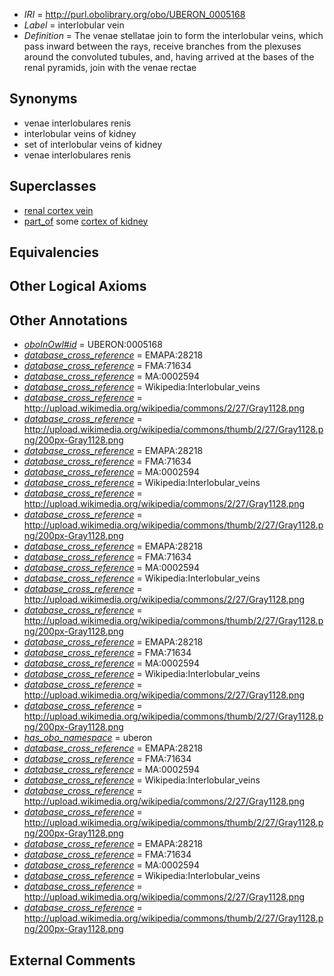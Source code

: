  * *IRI* = http://purl.obolibrary.org/obo/UBERON_0005168
 * *Label* = interlobular vein
 * *Definition* = The venae stellatae join to form the interlobular veins, which pass inward between the rays, receive branches from the plexuses around the convoluted tubules, and, having arrived at the bases of the renal pyramids, join with the venae rectae

## Synonyms

 * venae interlobulares renis
 * interlobular veins of kidney
 * set of interlobular veins of kidney
 * venae interlobulares renis

## Superclasses

 * [renal cortex vein](../../UBERON/69/UBERON_0005269.md)
 * [part_of](../../BFO/50/BFO_0000050.md) some [cortex of kidney](../../UBERON/25/UBERON_0001225.md)

## Equivalencies


## Other Logical Axioms


## Other Annotations

 * *[oboInOwl#id](../../id/oboInOwl#id.md)* = UBERON:0005168
 * *[database_cross_reference](../../ef/oboInOwl#hasDbXref.md)* = EMAPA:28218
 * *[database_cross_reference](../../ef/oboInOwl#hasDbXref.md)* = FMA:71634
 * *[database_cross_reference](../../ef/oboInOwl#hasDbXref.md)* = MA:0002594
 * *[database_cross_reference](../../ef/oboInOwl#hasDbXref.md)* = Wikipedia:Interlobular_veins
 * *[database_cross_reference](../../ef/oboInOwl#hasDbXref.md)* = http://upload.wikimedia.org/wikipedia/commons/2/27/Gray1128.png
 * *[database_cross_reference](../../ef/oboInOwl#hasDbXref.md)* = http://upload.wikimedia.org/wikipedia/commons/thumb/2/27/Gray1128.png/200px-Gray1128.png
 * *[database_cross_reference](../../ef/oboInOwl#hasDbXref.md)* = EMAPA:28218
 * *[database_cross_reference](../../ef/oboInOwl#hasDbXref.md)* = FMA:71634
 * *[database_cross_reference](../../ef/oboInOwl#hasDbXref.md)* = MA:0002594
 * *[database_cross_reference](../../ef/oboInOwl#hasDbXref.md)* = Wikipedia:Interlobular_veins
 * *[database_cross_reference](../../ef/oboInOwl#hasDbXref.md)* = http://upload.wikimedia.org/wikipedia/commons/2/27/Gray1128.png
 * *[database_cross_reference](../../ef/oboInOwl#hasDbXref.md)* = http://upload.wikimedia.org/wikipedia/commons/thumb/2/27/Gray1128.png/200px-Gray1128.png
 * *[database_cross_reference](../../ef/oboInOwl#hasDbXref.md)* = EMAPA:28218
 * *[database_cross_reference](../../ef/oboInOwl#hasDbXref.md)* = FMA:71634
 * *[database_cross_reference](../../ef/oboInOwl#hasDbXref.md)* = MA:0002594
 * *[database_cross_reference](../../ef/oboInOwl#hasDbXref.md)* = Wikipedia:Interlobular_veins
 * *[database_cross_reference](../../ef/oboInOwl#hasDbXref.md)* = http://upload.wikimedia.org/wikipedia/commons/2/27/Gray1128.png
 * *[database_cross_reference](../../ef/oboInOwl#hasDbXref.md)* = http://upload.wikimedia.org/wikipedia/commons/thumb/2/27/Gray1128.png/200px-Gray1128.png
 * *[database_cross_reference](../../ef/oboInOwl#hasDbXref.md)* = EMAPA:28218
 * *[database_cross_reference](../../ef/oboInOwl#hasDbXref.md)* = FMA:71634
 * *[database_cross_reference](../../ef/oboInOwl#hasDbXref.md)* = MA:0002594
 * *[database_cross_reference](../../ef/oboInOwl#hasDbXref.md)* = Wikipedia:Interlobular_veins
 * *[database_cross_reference](../../ef/oboInOwl#hasDbXref.md)* = http://upload.wikimedia.org/wikipedia/commons/2/27/Gray1128.png
 * *[database_cross_reference](../../ef/oboInOwl#hasDbXref.md)* = http://upload.wikimedia.org/wikipedia/commons/thumb/2/27/Gray1128.png/200px-Gray1128.png
 * *[has_obo_namespace](../../ce/oboInOwl#hasOBONamespace.md)* = uberon
 * *[database_cross_reference](../../ef/oboInOwl#hasDbXref.md)* = EMAPA:28218
 * *[database_cross_reference](../../ef/oboInOwl#hasDbXref.md)* = FMA:71634
 * *[database_cross_reference](../../ef/oboInOwl#hasDbXref.md)* = MA:0002594
 * *[database_cross_reference](../../ef/oboInOwl#hasDbXref.md)* = Wikipedia:Interlobular_veins
 * *[database_cross_reference](../../ef/oboInOwl#hasDbXref.md)* = http://upload.wikimedia.org/wikipedia/commons/2/27/Gray1128.png
 * *[database_cross_reference](../../ef/oboInOwl#hasDbXref.md)* = http://upload.wikimedia.org/wikipedia/commons/thumb/2/27/Gray1128.png/200px-Gray1128.png
 * *[database_cross_reference](../../ef/oboInOwl#hasDbXref.md)* = EMAPA:28218
 * *[database_cross_reference](../../ef/oboInOwl#hasDbXref.md)* = FMA:71634
 * *[database_cross_reference](../../ef/oboInOwl#hasDbXref.md)* = MA:0002594
 * *[database_cross_reference](../../ef/oboInOwl#hasDbXref.md)* = Wikipedia:Interlobular_veins
 * *[database_cross_reference](../../ef/oboInOwl#hasDbXref.md)* = http://upload.wikimedia.org/wikipedia/commons/2/27/Gray1128.png
 * *[database_cross_reference](../../ef/oboInOwl#hasDbXref.md)* = http://upload.wikimedia.org/wikipedia/commons/thumb/2/27/Gray1128.png/200px-Gray1128.png

## External Comments

